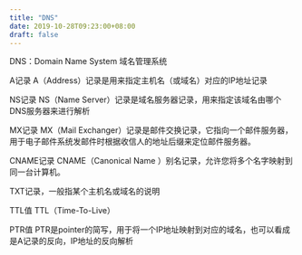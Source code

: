 ```yaml
---
title: "DNS"
date: 2019-10-28T09:23:00+08:00
draft: false
---
```


 DNS：Domain Name System 域名管理系统

 A记录 A（Address）记录是用来指定主机名（或域名）对应的IP地址记录

 NS记录 NS（Name Server）记录是域名服务器记录，用来指定该域名由哪个DNS服务器来进行解析

 MX记录 MX（Mail Exchanger）记录是邮件交换记录，它指向一个邮件服务器，用于电子邮件系统发邮件时根据收信人的地址后缀来定位邮件服务器。

 CNAME记录 CNAME（Canonical Name ）别名记录，允许您将多个名字映射到同一台计算机。

 TXT记录，一般指某个主机名或域名的说明

 TTL值 TTL（Time-To-Live）

 PTR值 PTR是pointer的简写，用于将一个IP地址映射到对应的域名，也可以看成是A记录的反向，IP地址的反向解析


